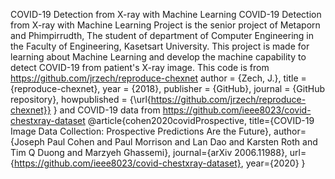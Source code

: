 COVID-19 Detection from X-ray with Machine Learning
  COVID-19 Detection from X-ray with Machine Learning Project is the senior project of Metaporn and Phimpirrudth, The student of department of Computer Engineering in the Faculty of Engineering, Kasetsart University. This project is made for learning about Machine Learning and develop the machine capability to detect COVID-19 from patient's X-ray image. 
  This code is from https://github.com/jrzech/reproduce-chexnet
  author = {Zech, J.},
  title = {reproduce-chexnet},
  year = {2018},
  publisher = {GitHub},
  journal = {GitHub repository},
  howpublished = {\url{https://github.com/jrzech/reproduce-chexnet}}
 }
 and COVID-19 data from https://github.com/ieee8023/covid-chestxray-dataset
 @article{cohen2020covidProspective,
  title={COVID-19 Image Data Collection: Prospective Predictions Are the Future},
  author={Joseph Paul Cohen and Paul Morrison and Lan Dao and Karsten Roth and Tim Q Duong and Marzyeh Ghassemi},
  journal={arXiv 2006.11988},
  url={https://github.com/ieee8023/covid-chestxray-dataset},
  year={2020}
}
